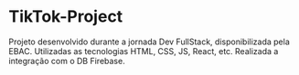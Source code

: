 # TikTok-Project
Projeto desenvolvido durante a jornada Dev FullStack, disponibilizada pela EBAC. Utilizadas as tecnologias HTML, CSS, JS, React, etc. Realizada a integração com o DB Firebase.
